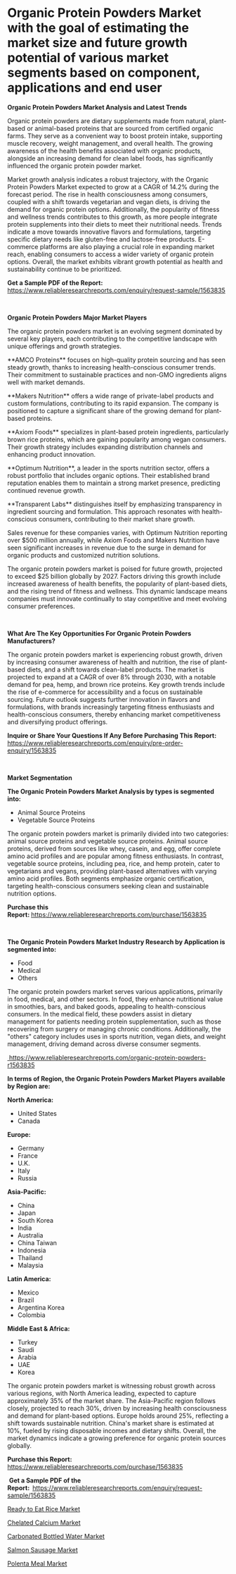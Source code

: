 <p><h1>Organic Protein Powders Market with the goal of estimating the market size and future growth potential of various market segments based on component, applications and end user</h1></p><p><strong>Organic Protein Powders Market Analysis and Latest Trends</strong></p>
<p><p>Organic protein powders are dietary supplements made from natural, plant-based or animal-based proteins that are sourced from certified organic farms. They serve as a convenient way to boost protein intake, supporting muscle recovery, weight management, and overall health. The growing awareness of the health benefits associated with organic products, alongside an increasing demand for clean label foods, has significantly influenced the organic protein powder market.</p><p>Market growth analysis indicates a robust trajectory, with the Organic Protein Powders Market expected to grow at a CAGR of 14.2% during the forecast period. The rise in health consciousness among consumers, coupled with a shift towards vegetarian and vegan diets, is driving the demand for organic protein options. Additionally, the popularity of fitness and wellness trends contributes to this growth, as more people integrate protein supplements into their diets to meet their nutritional needs. Trends indicate a move towards innovative flavors and formulations, targeting specific dietary needs like gluten-free and lactose-free products. E-commerce platforms are also playing a crucial role in expanding market reach, enabling consumers to access a wider variety of organic protein options. Overall, the market exhibits vibrant growth potential as health and sustainability continue to be prioritized.</p></p>
<p><strong>Get a Sample PDF of the Report:&nbsp;</strong> <a href="https://www.reliableresearchreports.com/enquiry/request-sample/1563835?utm_campaign=33&utm_medium=2&utm_source=Github&utm_content=ia&utm_term=07042025&utm_id=organic-protein-powders">https://www.reliableresearchreports.com/enquiry/request-sample/1563835</a></p>
<p>&nbsp;</p>
<p><strong>Organic Protein Powders Major Market Players</strong></p>
<p><p>The organic protein powders market is an evolving segment dominated by several key players, each contributing to the competitive landscape with unique offerings and growth strategies. </p><p>**AMCO Proteins** focuses on high-quality protein sourcing and has seen steady growth, thanks to increasing health-conscious consumer trends. Their commitment to sustainable practices and non-GMO ingredients aligns well with market demands.</p><p>**Makers Nutrition** offers a wide range of private-label products and custom formulations, contributing to its rapid expansion. The company is positioned to capture a significant share of the growing demand for plant-based proteins.</p><p>**Axiom Foods** specializes in plant-based protein ingredients, particularly brown rice proteins, which are gaining popularity among vegan consumers. Their growth strategy includes expanding distribution channels and enhancing product innovation.</p><p>**Optimum Nutrition**, a leader in the sports nutrition sector, offers a robust portfolio that includes organic options. Their established brand reputation enables them to maintain a strong market presence, predicting continued revenue growth.</p><p>**Transparent Labs** distinguishes itself by emphasizing transparency in ingredient sourcing and formulation. This approach resonates with health-conscious consumers, contributing to their market share growth.</p><p>Sales revenue for these companies varies, with Optimum Nutrition reporting over $500 million annually, while Axiom Foods and Makers Nutrition have seen significant increases in revenue due to the surge in demand for organic products and customized nutrition solutions.</p><p>The organic protein powders market is poised for future growth, projected to exceed $25 billion globally by 2027. Factors driving this growth include increased awareness of health benefits, the popularity of plant-based diets, and the rising trend of fitness and wellness. This dynamic landscape means companies must innovate continually to stay competitive and meet evolving consumer preferences.</p></p>
<p>&nbsp;</p>
<p><strong>What Are The Key Opportunities For Organic Protein Powders Manufacturers?</strong></p>
<p><p>The organic protein powders market is experiencing robust growth, driven by increasing consumer awareness of health and nutrition, the rise of plant-based diets, and a shift towards clean-label products. The market is projected to expand at a CAGR of over 8% through 2030, with a notable demand for pea, hemp, and brown rice proteins. Key growth trends include the rise of e-commerce for accessibility and a focus on sustainable sourcing. Future outlook suggests further innovation in flavors and formulations, with brands increasingly targeting fitness enthusiasts and health-conscious consumers, thereby enhancing market competitiveness and diversifying product offerings.</p></p>
<p><strong>Inquire or Share Your Questions If Any Before Purchasing This Report:</strong> <a href="https://www.reliableresearchreports.com/enquiry/pre-order-enquiry/1563835?utm_campaign=33&utm_medium=2&utm_source=Github&utm_content=ia&utm_term=07042025&utm_id=organic-protein-powders">https://www.reliableresearchreports.com/enquiry/pre-order-enquiry/1563835</a></p>
<p>&nbsp;</p>
<p><strong>Market Segmentation</strong></p>
<p><strong>The Organic Protein Powders Market Analysis by types is segmented into:</strong></p>
<p><ul><li>Animal Source Proteins</li><li>Vegetable Source Proteins</li></ul></p>
<p><p>The organic protein powders market is primarily divided into two categories: animal source proteins and vegetable source proteins. Animal source proteins, derived from sources like whey, casein, and egg, offer complete amino acid profiles and are popular among fitness enthusiasts. In contrast, vegetable source proteins, including pea, rice, and hemp protein, cater to vegetarians and vegans, providing plant-based alternatives with varying amino acid profiles. Both segments emphasize organic certification, targeting health-conscious consumers seeking clean and sustainable nutrition options.</p></p>
<p><strong>Purchase this Report:&nbsp;</strong><a href="https://www.reliableresearchreports.com/purchase/1563835?utm_campaign=33&utm_medium=2&utm_source=Github&utm_content=ia&utm_term=07042025&utm_id=organic-protein-powders">https://www.reliableresearchreports.com/purchase/1563835</a></p>
<p>&nbsp;</p>
<p><strong>The Organic Protein Powders Market Industry Research by Application is segmented into:</strong></p>
<p><ul><li>Food</li><li>Medical</li><li>Others</li></ul></p>
<p><p>The organic protein powders market serves various applications, primarily in food, medical, and other sectors. In food, they enhance nutritional value in smoothies, bars, and baked goods, appealing to health-conscious consumers. In the medical field, these powders assist in dietary management for patients needing protein supplementation, such as those recovering from surgery or managing chronic conditions. Additionally, the "others" category includes uses in sports nutrition, vegan diets, and weight management, driving demand across diverse consumer segments.</p></p>
<p><a href="https://www.reliableresearchreports.com/organic-protein-powders-r1563835?utm_campaign=33&utm_medium=2&utm_source=Github&utm_content=ia&utm_term=07042025&utm_id=organic-protein-powders">&nbsp;https://www.reliableresearchreports.com/organic-protein-powders-r1563835</a></p>
<p><strong>In terms of Region, the Organic Protein Powders Market Players available by Region are:</strong></p>
<p>
    <p> <strong> North America: </strong>
        <ul>
            <li>United States</li>
            <li>Canada</li>
        </ul>
        </p> 
    <p> <strong> Europe: </strong>
        <ul>
            <li>Germany</li>
            <li>France</li>
            <li>U.K.</li>
            <li>Italy</li>
            <li>Russia</li>
        </ul>
        </p> 
    <p> <strong> Asia-Pacific: </strong>
        <ul>
            <li>China</li>
            <li>Japan</li>
            <li>South Korea</li>
            <li>India</li>
            <li>Australia</li>
            <li>China Taiwan</li>
            <li>Indonesia</li>
            <li>Thailand</li>
            <li>Malaysia</li>
        </ul>
        </p> 
    <p> <strong> Latin America: </strong>
        <ul>
            <li>Mexico</li>
            <li>Brazil</li>
            <li>Argentina Korea</li>
            <li>Colombia</li>
        </ul>
        </p> 
    <p> <strong> Middle East & Africa: </strong>
        <ul>
            <li>Turkey</li>
            <li>Saudi</li>
            <li>Arabia</li>
            <li>UAE</li>
            <li>Korea</li>
        </ul>
    </p>
    </p>
<p><p>The organic protein powders market is witnessing robust growth across various regions, with North America leading, expected to capture approximately 35% of the market share. The Asia-Pacific region follows closely, projected to reach 30%, driven by increasing health consciousness and demand for plant-based options. Europe holds around 25%, reflecting a shift towards sustainable nutrition. China's market share is estimated at 10%, fueled by rising disposable incomes and dietary shifts. Overall, the market dynamics indicate a growing preference for organic protein sources globally.</p></p>
<p><strong>Purchase this Report: </strong><a href="https://www.reliableresearchreports.com/purchase/1563835?utm_campaign=33&utm_medium=2&utm_source=Github&utm_content=ia&utm_term=07042025&utm_id=organic-protein-powders">https://www.reliableresearchreports.com/purchase/1563835</a></p>
<p>&nbsp;<strong>Get a Sample PDF of the Report:&nbsp;&nbsp;</strong><a href="https://www.reliableresearchreports.com/enquiry/request-sample/1563835?utm_campaign=33&utm_medium=2&utm_source=Github&utm_content=ia&utm_term=07042025&utm_id=organic-protein-powders">https://www.reliableresearchreports.com/enquiry/request-sample/1563835</a></p>
<p><strong></strong></p>
<p><p><a href="https://github.com/ritooesiaba/Market-Research-Report-List-1/blob/main/ready-to-eat-rice-market.md?utm_campaign=33&utm_medium=2&utm_source=Github&utm_content=ia&utm_term=07042025&utm_id=organic-protein-powders">Ready to Eat Rice Market</a></p><p><a href="https://github.com/elvutedipela/Market-Research-Report-List-1/blob/main/chelated-calcium-market.md?utm_campaign=33&utm_medium=2&utm_source=Github&utm_content=ia&utm_term=07042025&utm_id=organic-protein-powders">Chelated Calcium Market</a></p><p><a href="https://github.com/hedbomkrahe/Market-Research-Report-List-1/blob/main/carbonated-bottled-water-market.md?utm_campaign=33&utm_medium=2&utm_source=Github&utm_content=ia&utm_term=07042025&utm_id=organic-protein-powders">Carbonated Bottled Water Market</a></p><p><a href="https://github.com/nkbaroga/Market-Research-Report-List-1/blob/main/salmon-sausage-market.md?utm_campaign=33&utm_medium=2&utm_source=Github&utm_content=ia&utm_term=07042025&utm_id=organic-protein-powders">Salmon Sausage Market</a></p><p><a href="https://github.com/lateshab69/Market-Research-Report-List-1/blob/main/polenta-meal-market.md?utm_campaign=33&utm_medium=2&utm_source=Github&utm_content=ia&utm_term=07042025&utm_id=organic-protein-powders">Polenta Meal Market</a></p></p>
